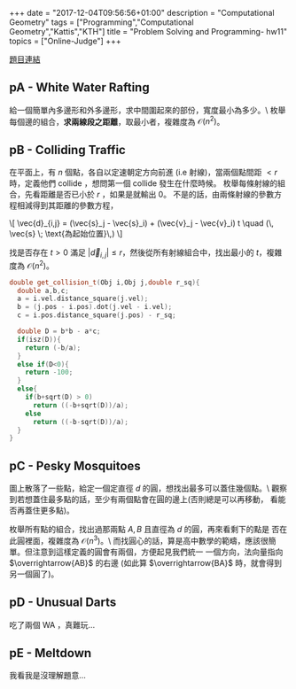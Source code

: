 +++
date =  "2017-12-04T09:56:56+01:00"
description = "Computational Geometry"
tags = ["Programming","Computational Geometry","Kattis","KTH"]
title =  "Problem Solving and Programming- hw11"
topics = ["Online-Judge"]
+++

<a href="https://kth.kattis.com/problemgroups/641" target="_blank">題目連結</a>

<!--more-->

## pA - White Water Rafting

給一個簡單內多邊形和外多邊形，求中間圍起來的部份，寬度最小為多少。\\
枚舉每個邊的組合，**求兩線段之距離**，取最小者，複雜度為 <span>$\mathcal{O}(n^2)$</span>。


## pB - Colliding Traffic

在平面上，有 <span>$n$</span> 個點，各自以定速朝定方向前進 (i.e 射線)，當兩個點間距
<span>$< r$</span> 時，定義他們 collide ，想問第一個 collide 發生在什麼時候。
枚舉每條射線的組合，先看距離是否已小於 <span>$r$</span> ，如果是就輸出 <span>$0$</span>。
不是的話，由兩條射線的參數方程相減得到其距離的參數方程，

<div>
\[
\vec{d}_{i,j} = (\vec{s}_j - \vec{s}_i) + (\vec{v}_j - \vec{v}_i) t \quad (\, \vec{s} \; \text{為起始位置}\,)
\]
</div>

找是否存在 <span>$t > 0$</span> 滿足 <span>$|\vec{d}_{i,j}| \leq r$</span>，然後從所有射線組合中，找出最小的 <span>$t$</span>，複雜度為 <span>$\mathcal{O}(n^2)$</span>。

```cpp
double get_collision_t(Obj i,Obj j,double r_sq){
  double a,b,c;
  a = i.vel.distance_square(j.vel);
  b = (j.pos - i.pos).dot(j.vel - i.vel);
  c = i.pos.distance_square(j.pos) - r_sq;

  double D = b*b - a*c;
  if(isz(D)){
    return (-b/a);
  }
  else if(D<0){
    return -100;
  }
  else{
    if(b+sqrt(D) > 0)
      return ((-b+sqrt(D))/a);
    else
      return ((-b-sqrt(D))/a);
  }
}
```


## pC - Pesky Mosquitoes

圖上散落了一些點，給定一個定直徑 <span>$d$</span> 的圓，想找出最多可以蓋住幾個點。\\
觀察到若想蓋住最多點的話，至少有兩個點會在圓的邊上(否則總是可以再移動，
看能否再蓋住更多點)。

枚舉所有點的組合，找出過那兩點 <span>$A, B$</span> 且直徑為 <span>$d$</span> 的圓，再來看剩下的點是
否在此圓裡面，複雜度為 <span>$\mathcal{O}(n^3)$</span>。\\
而找圓心的話，算是高中數學的範疇，應該很簡單。但注意到這樣定義的圓會有兩個，方便起見我們統一
一個方向，法向量指向 <span>$\overrightarrow{AB}$</span> 的右邊 (如此算 <span>$\overrightarrow{BA}$</span> 時，就會得到另一個圓了)。

## pD - Unusual Darts

吃了兩個 WA ，真難玩...

## pE - Meltdown

我看我是沒理解題意...
